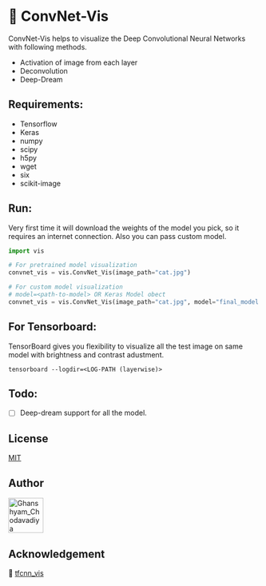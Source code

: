 # :milky_way: ConvNet-Vis

ConvNet-Vis helps to visualize the Deep Convolutional Neural Networks with following methods.

- Activation of image from each layer
- Deconvolution
- Deep-Dream

## Requirements:
* Tensorflow
* Keras
* numpy
* scipy
* h5py
* wget
* six
* scikit-image

## Run:
Very first time it will download the weights of the model you pick, so it requires an internet connection. Also you can pass custom model.

```python
import vis

# For pretrained model visualization
convnet_vis = vis.ConvNet_Vis(image_path="cat.jpg")

# For custom model visualization
# model=<path-to-model> OR Keras Model obect
convnet_vis = vis.ConvNet_Vis(image_path="cat.jpg", model="final_model.hdf5")
```

## For Tensorboard:

TensorBoard gives you flexibility to visualize all the test image on same model with brightness and contrast adustment.

```
tensorboard --logdir=<LOG-PATH (layerwise)>
```

## Todo:

- [ ] Deep-dream support for all the model.

## License
[MIT](https://choosealicense.com/licenses/mit/)

## Author

[<img src="https://avatars3.githubusercontent.com/u/24426731?s=460&v=4" width="70" height="70" alt="Ghanshyam_Chodavadiya">](https://github.com/CG1507)

## Acknowledgement

:green_heart: [tfcnn_vis](https://github.com/InFoCusp/tf_cnnvis)
